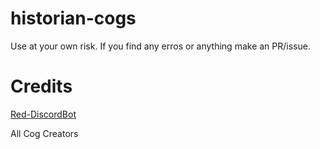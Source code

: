 # historian-cogs
Use at your own risk.
If you find any erros or anything make an PR/issue.

# Credits
[Red-DiscordBot](https://github.com/Cog-Creators/Red-DiscordBot)

All Cog Creators
